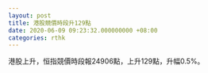```yaml
---
layout: post
title: 港股競價時段升129點
date: 2020-06-09 09:23:32.000000000 +08:00
categories: rthk
---
```


港股上升，恒指競價時段報24906點，上升129點，升幅0.5%。
